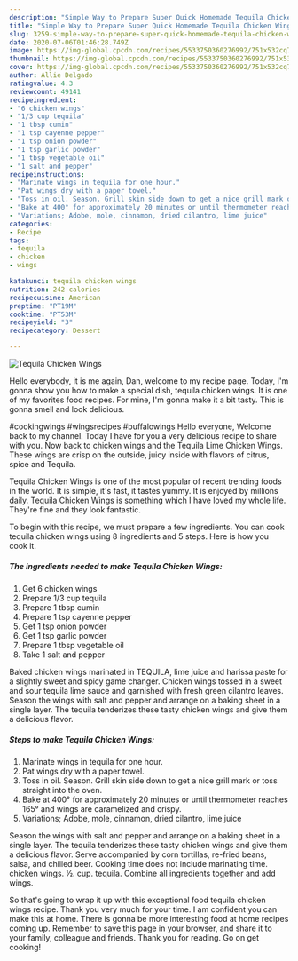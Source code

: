 ```yaml
---
description: "Simple Way to Prepare Super Quick Homemade Tequila Chicken Wings"
title: "Simple Way to Prepare Super Quick Homemade Tequila Chicken Wings"
slug: 3259-simple-way-to-prepare-super-quick-homemade-tequila-chicken-wings
date: 2020-07-06T01:46:28.749Z
image: https://img-global.cpcdn.com/recipes/5533750360276992/751x532cq70/tequila-chicken-wings-recipe-main-photo.jpg
thumbnail: https://img-global.cpcdn.com/recipes/5533750360276992/751x532cq70/tequila-chicken-wings-recipe-main-photo.jpg
cover: https://img-global.cpcdn.com/recipes/5533750360276992/751x532cq70/tequila-chicken-wings-recipe-main-photo.jpg
author: Allie Delgado
ratingvalue: 4.3
reviewcount: 49141
recipeingredient:
- "6 chicken wings"
- "1/3 cup tequila"
- "1 tbsp cumin"
- "1 tsp cayenne pepper"
- "1 tsp onion powder"
- "1 tsp garlic powder"
- "1 tbsp vegetable oil"
- "1 salt and pepper"
recipeinstructions:
- "Marinate wings in tequila for one hour."
- "Pat wings dry with a paper towel."
- "Toss in oil. Season. Grill skin side down to get a nice grill mark or toss straight into the oven."
- "Bake at 400° for approximately 20 minutes or until thermometer reaches 165° and wings are caramelized and crispy."
- "Variations; Adobe, mole, cinnamon, dried cilantro, lime juice"
categories:
- Recipe
tags:
- tequila
- chicken
- wings

katakunci: tequila chicken wings 
nutrition: 242 calories
recipecuisine: American
preptime: "PT19M"
cooktime: "PT53M"
recipeyield: "3"
recipecategory: Dessert

---
```



![Tequila Chicken Wings](https://img-global.cpcdn.com/recipes/5533750360276992/751x532cq70/tequila-chicken-wings-recipe-main-photo.jpg)

Hello everybody, it is me again, Dan, welcome to my recipe page. Today, I'm gonna show you how to make a special dish, tequila chicken wings. It is one of my favorites food recipes. For mine, I'm gonna make it a bit tasty. This is gonna smell and look delicious.

#cookingwings #wingsrecipes #buffalowings Hello everyone, Welcome back to my channel. Today I have for you a very delicious recipe to share with you. Now back to chicken wings and the Tequila Lime Chicken Wings. These wings are crisp on the outside, juicy inside with flavors of citrus, spice and Tequila.

Tequila Chicken Wings is one of the most popular of recent trending foods in the world. It is simple, it's fast, it tastes yummy. It is enjoyed by millions daily. Tequila Chicken Wings is something which I have loved my whole life. They're fine and they look fantastic.


To begin with this recipe, we must prepare a few ingredients. You can cook tequila chicken wings using 8 ingredients and 5 steps. Here is how you cook it.

<!--inarticleads1-->

##### The ingredients needed to make Tequila Chicken Wings:

1. Get 6 chicken wings
1. Prepare 1/3 cup tequila
1. Prepare 1 tbsp cumin
1. Prepare 1 tsp cayenne pepper
1. Get 1 tsp onion powder
1. Get 1 tsp garlic powder
1. Prepare 1 tbsp vegetable oil
1. Take 1 salt and pepper


Baked chicken wings marinated in TEQUILA, lime juice and harissa paste for a slightly sweet and spicy game changer. Chicken wings tossed in a sweet and sour tequila lime sauce and garnished with fresh green cilantro leaves. Season the wings with salt and pepper and arrange on a baking sheet in a single layer. The tequila tenderizes these tasty chicken wings and give them a delicious flavor. 

<!--inarticleads2-->

##### Steps to make Tequila Chicken Wings:

1. Marinate wings in tequila for one hour.
1. Pat wings dry with a paper towel.
1. Toss in oil. Season. Grill skin side down to get a nice grill mark or toss straight into the oven.
1. Bake at 400° for approximately 20 minutes or until thermometer reaches 165° and wings are caramelized and crispy.
1. Variations; Adobe, mole, cinnamon, dried cilantro, lime juice


Season the wings with salt and pepper and arrange on a baking sheet in a single layer. The tequila tenderizes these tasty chicken wings and give them a delicious flavor. Serve accompanied by corn tortillas, re-fried beans, salsa, and chilled beer. Cooking time does not include marinating time. chicken wings. ½. cup. tequila. Combine all ingredients together and add wings. 

So that's going to wrap it up with this exceptional food tequila chicken wings recipe. Thank you very much for your time. I am confident you can make this at home. There is gonna be more interesting food at home recipes coming up. Remember to save this page in your browser, and share it to your family, colleague and friends. Thank you for reading. Go on get cooking!
